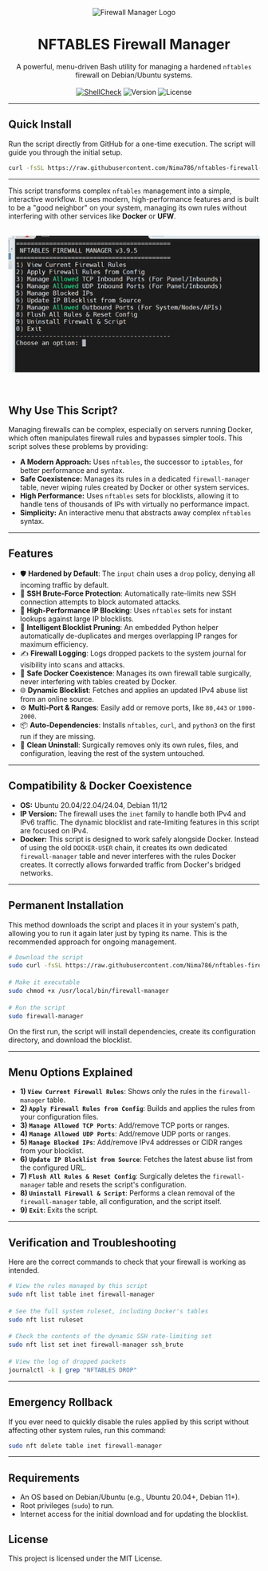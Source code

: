 <p align="center">
  <img src="https://github.com/Nima786/nftables-firewall-manager/blob/main/assets/firewall-manager-logo.webp" alt="Firewall Manager Logo" width="150"/>
</p>
<h1 align="center">NFTABLES Firewall Manager</h1>
<p align="center">
  A powerful, menu-driven Bash utility for managing a hardened <code>nftables</code> firewall on Debian/Ubuntu systems.
  <br><br>
  <a href="https://github.com/Nima786/nftables-firewall-manager/actions/workflows/main.yml"><img src="https://github.com/Nima786/nftables-firewall-manager/actions/workflows/main.yml/badge.svg" alt="ShellCheck"></a>
  <img src="https://img.shields.io/badge/version-v3.6-blue.svg" alt="Version">
  <img src="https://img.shields.io/badge/license-MIT-green.svg" alt="License">
</p>

- - -

## Quick Install

Run the script directly from GitHub for a one-time execution. The script will guide you through the initial setup.

```bash
curl -fsSL https://raw.githubusercontent.com/Nima786/nftables-firewall-manager/main/firewall-manager.sh | sudo bash
```

- - -

This script transforms complex `nftables` management into a simple, interactive workflow. It uses modern, high-performance features and is built to be a "good neighbor" on your system, managing its own rules without interfering with other services like **Docker** or **UFW**.
<br><br>
<p align="center">
  <img src="https://github.com/Nima786/nftables-firewall-manager/blob/main/assets/firewall-manager.webp" width="600"/>
</p>
<br>

## Why Use This Script?

Managing firewalls can be complex, especially on servers running Docker, which often manipulates firewall rules and bypasses simpler tools. This script solves these problems by providing:

*   **A Modern Approach:** Uses `nftables`, the successor to `iptables`, for better performance and syntax.
*   **Safe Coexistence:** Manages its rules in a dedicated `firewall-manager` table, never wiping rules created by Docker or other system services.
*   **High Performance:** Uses `nftables` sets for blocklists, allowing it to handle tens of thousands of IPs with virtually no performance impact.
*   **Simplicity:** An interactive menu that abstracts away complex `nftables` syntax.

- - -

## Features

*   🛡️ **Hardened by Default**: The `input` chain uses a `drop` policy, denying all incoming traffic by default.
*   🔐 **SSH Brute-Force Protection**: Automatically rate-limits new SSH connection attempts to block automated attacks.
*   🚀 **High-Performance IP Blocking**: Uses `nftables` sets for instant lookups against large IP blocklists.
*   🐍 **Intelligent Blocklist Pruning**: An embedded Python helper automatically de-duplicates and merges overlapping IP ranges for maximum efficiency.
*   ✍️ **Firewall Logging**: Logs dropped packets to the system journal for visibility into scans and attacks.
*   🧩 **Safe Docker Coexistence**: Manages its own firewall table surgically, never interfering with tables created by Docker.
*   🌐 **Dynamic Blocklist**: Fetches and applies an updated IPv4 abuse list from an online source.
*   ⚙️ **Multi-Port & Ranges**: Easily add or remove ports, like `80,443` or `1000-2000`.
*   📦 **Auto-Dependencies**: Installs `nftables`, `curl`, and `python3` on the first run if they are missing.
*   🧽 **Clean Uninstall**: Surgically removes only its own rules, files, and configuration, leaving the rest of the system untouched.

- - -

## Compatibility & Docker Coexistence

*   **OS:** Ubuntu 20.04/22.04/24.04, Debian 11/12
*   **IP Version:** The firewall uses the `inet` family to handle both IPv4 and IPv6 traffic. The dynamic blocklist and rate-limiting features in this script are focused on IPv4.
*   **Docker:** This script is designed to work safely alongside Docker. Instead of using the old `DOCKER-USER` chain, it creates its own dedicated `firewall-manager` table and never interferes with the rules Docker creates. It correctly allows forwarded traffic from Docker's bridged networks.

- - -

## Permanent Installation

This method downloads the script and places it in your system's path, allowing you to run it again later just by typing its name. This is the recommended approach for ongoing management.

```bash
# Download the script
sudo curl -fsSL https://raw.githubusercontent.com/Nima786/nftables-firewall-manager/main/firewall-manager.sh -o /usr/local/bin/firewall-manager

# Make it executable
sudo chmod +x /usr/local/bin/firewall-manager

# Run the script
sudo firewall-manager
```

On the first run, the script will install dependencies, create its configuration directory, and download the blocklist.

- - -

## Menu Options Explained

*   **1) `View Current Firewall Rules`**: Shows only the rules in the `firewall-manager` table.
*   **2) `Apply Firewall Rules from Config`**: Builds and applies the rules from your configuration files.
*   **3) `Manage Allowed TCP Ports`**: Add/remove TCP ports or ranges.
*   **4) `Manage Allowed UDP Ports`**: Add/remove UDP ports or ranges.
*   **5) `Manage Blocked IPs`**: Add/remove IPv4 addresses or CIDR ranges from your blocklist.
*   **6) `Update IP Blocklist from Source`**: Fetches the latest abuse list from the configured URL.
*   **7) `Flush All Rules & Reset Config`**: Surgically deletes the `firewall-manager` table and resets the script's configuration.
*   **8) `Uninstall Firewall & Script`**: Performs a clean removal of the `firewall-manager` table, all configuration, and the script itself.
*   **9) `Exit`**: Exits the script.

- - -

## Verification and Troubleshooting

Here are the correct commands to check that your firewall is working as intended.

```bash
# View the rules managed by this script
sudo nft list table inet firewall-manager

# See the full system ruleset, including Docker's tables
sudo nft list ruleset

# Check the contents of the dynamic SSH rate-limiting set
sudo nft list set inet firewall-manager ssh_brute

# View the log of dropped packets
journalctl -k | grep "NFTABLES DROP"
```

- - -

## Emergency Rollback

If you ever need to quickly disable the rules applied by this script without affecting other system rules, run this command:

```bash
sudo nft delete table inet firewall-manager
```

- - -

## Requirements

*   An OS based on Debian/Ubuntu (e.g., Ubuntu 20.04+, Debian 11+).
*   Root privileges (`sudo`) to run.
*   Internet access for the initial download and for updating the blocklist.

## License

This project is licensed under the MIT License.
